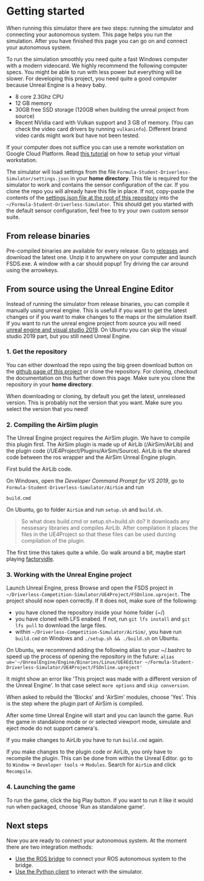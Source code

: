 # Getting started

When running this simulator there are two steps: running the simulator and connecting your autonomous system.
This page helps you run the simulation.
After you have finished this page you can go on and connect your autonomous system. 

To run the simulation smoothly you need quite a fast Windows computer with a modern videocard.
We highly recommend the following computer specs. 
You might be able to run with less power but everything will be slower.
For developing this project, you need quite a good computer because Unreal Engine is a heavy baby.

* 8 core 2.3Ghz CPU
* 12 GB memory
* 30GB free SSD storage (120GB when building the unreal project from source)
* Recent NVidia card with Vulkan support and 3 GB of memory. (You can check the video card drivers by running `vulkaninfo`). Different brand video cards might work but have not been tested.

If your computer does not suffice you can use a remote workstation on Google Cloud Platform.
Read [this tutorial](gcp-remote-workstation.md) on how to setup your virtual workstation.

The simulator will load settings from the file `Formula-Student-Driverless-Simulator/settings.json` in your **home directory**.
This file is required for the simulator to work and contains the sensor configuration of the car.
If you clone the repo you will already have this file in place.
If not, copy-paste the contents of the [settings.json file at the root of this repository](https://github.com/FS-Driverless/Formula-Student-Driverless-Simulator/blob/master/settings.json) into the `~/Formula-Student-Driverless-Simulator`.
This should get you started with the default sensor configuration, feel free to try your own custom sensor suite.

## From release binaries

Pre-compiled binaries are available for every release.
Go to [releases](https://github.com/FS-Driverless/Formula-Student-Driverless-Simulator/releases) and download the latest one.
Unzip it to anywhere on your computer and launch FSDS.exe.
A window with a car should popup!
Try driving the car around using the arrowkeys.

## From source using the Unreal Engine Editor
Instead of running the simulator from release binaries, you can compile it manually using unreal engine.
This is usefull if you want to get the latest changes or if you want to make changes to the maps or the simulation itself.
If you want to run the unreal engine project from source you will need [unreal engine and visual studio 2019](software-install-instructions.md).
On Ubuntu you can skip the visual studio 2019 part, but you still need Unreal Engine.

### 1. Get the repository

You can either download the repo using the big green download button on the [github page of this project](https://github.com/FS-Driverless/Formula-Student-Driverless-Simulator) or clone the repository. For cloning, checkout the documentation on this further down this page. Make sure you clone the repository in your **home directory**.

When downloading or cloning, by default you get the latest, unreleased version. This is probably not the version that you want. Make sure you select the version that you need! 

### 2. Compiling the AirSim plugin
The Unreal Engine project requires the AirSim plugin.
We have to compile this plugin first.
The AirSim plugin is made up of AirLib (/AirSim/AirLib) and the plugin code (/UE4Project/Plugins/AirSim/Source).
AirLib is the shared code between the ros wrapper and the AirSim Unreal Engine plugin.

First build the AirLib code.

On Windows, open the _Developer Command Prompt for VS 2019_, go to `Formula-Student-Driverless-Simulator/AirSim` and run
```
build.cmd
```

On Ubuntu, go to folder `AirSim` and run `setup.sh` and `build.sh`.

> So what does build.cmd or setup.sh+build.sh do? 
  It downloads any nessesary libraries and compiles AirLib.
  After compilation it places the files in the UE4Project so that these files can be used durcing compilation of the plugin.

The first time this takes quite a while. Go walk around a bit, maybe start playing [factoryidle](https://factoryidle.com/). 

### 3. Working with the Unreal Engine project

Launch Unreal Engine, press Browse and open the FSDS project in `~/Driverless-Competition-Simulator/UE4Project/FSOnline.uproject`. 
The project should now open correctly. 
If it does not, make sure of the following:

 * you have cloned the repository inside your home folder (~/) 
 * you have cloned with LFS enabed. If not, run `git lfs install` and `git lfs pull` to download the large files.
 * within `~/Driverless-Competition-Simulator/AirSim/`, you have run `build.cmd` on Windows and `./setup.sh && ./build.sh` on Ubuntu.

On Ubuntu, we recommend adding the following alias to your ~/.bashrc to speed up the process of opening the repository in the future:
`alias ue='~/UnrealEngine/Engine/Binaries/Linux/UE4Editor ~/Formula-Student-Driverless-Simulator/UE4Project/FSOnline.uproject'`

It might show an error like 'This project was made with a different version of the Unreal Engine'. In that case select `more options` and `skip conversion`.

When asked to rebuild the 'Blocks' and 'AirSim' modules, choose 'Yes'.
This is the step where the plugin part of AirSim is compiled.

After some time Unreal Engine will start and you can launch the game. 
Run the game in standalone mode or or selected viewport mode, simulate and eject mode do not support camera's.

If you make changes to AirLib you have to run `build.cmd` again.

If you make changes to the plugin code or AirLib, you only have to recompile the plugin.
This can be done from within the Unreal Editor. go to to `Window` -> `Developer tools` -> `Modules`.
Search for `AirSim` and click `Recompile`.

### 4. Launching the game

To run the game, click the big Play button.
If you want to run it like it would run when packaged, choose 'Run as standalone game'.

## Next steps
Now you are ready to connect your autonomous system.
At the moment there are two integration methods:

* [Use the ROS bridge](getting-started-with-ros.md) to connect your ROS autonomous system to the bridge.
* [Use the Python client](getting-started-with-python.md) to interact with the simulator.
